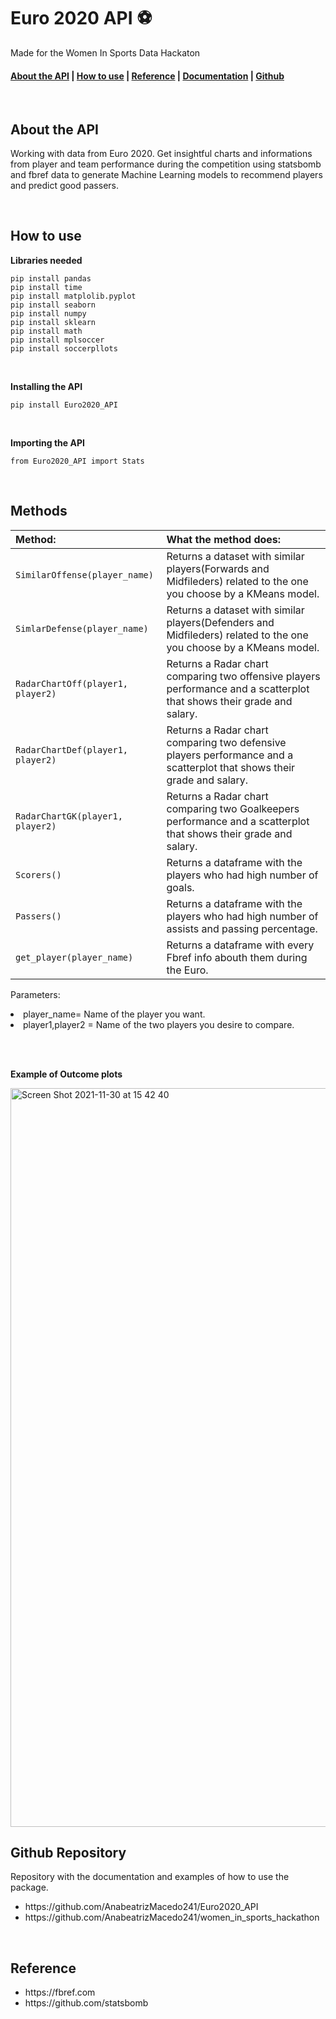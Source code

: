 # Euro 2020 API ⚽️
<p> Made for the Women In Sports Data Hackaton
</p>
<h4><a href="#introduction">About the API</a> | <a href="#instruction">How to use</a> | <a href="#reference">Reference</a> | <a href="#functions">Documentation</a> | <a href="#code">Github</a> </h4>

<br />

<h2 id="introduction">About the API </h2>
<p>
	Working with data from Euro 2020.
Get insightful charts and informations from player and team performance during the competition using statsbomb and fbref data to generate Machine Learning models to recommend players and predict good passers.
</p>

<br />

<h2 id="instruction">How to use</h2>

<strong>Libraries needed</strong>

    pip install pandas
    pip install time
    pip install matplolib.pyplot
    pip install seaborn
    pip install numpy
    pip install sklearn
    pip install math
    pip install mplsoccer
    pip install soccerpllots

<br />

<strong>Installing the API</strong>

    pip install Euro2020_API
  
 <br/>   
    
<strong>Importing the API</strong>

    from Euro2020_API import Stats

<br />

<h2 id="functions">Methods</h2>

| Method:                | What the method does:                                                                                                   |
| :----------------------------- | :------------------------------------------------------------------------------------------------------------------- |
|`SimilarOffense(player_name)`| Returns a dataset with similar players(Forwards and Midfileders) related to the one you choose by a KMeans model.                                                                |
|`SimlarDefense(player_name)`| Returns a dataset with similar players(Defenders and Midfileders) related to the one you choose by a KMeans model.                                                       |
|`RadarChartOff(player1, player2)`| Returns a Radar chart comparing two offensive players performance and a scatterplot that shows their grade and salary.                                                          |
|`RadarChartDef(player1, player2)`| Returns a Radar chart comparing two defensive players performance and a scatterplot that shows their grade and salary.                                                                         |
|`RadarChartGK(player1, player2)`| Returns a Radar chart comparing two Goalkeepers performance and a scatterplot that shows their grade and salary.    |
|`Scorers()`| Returns a dataframe with the players who had high number of goals.    |
|`Passers()`| Returns a dataframe with the players who had high number of assists and passing percentage.    |
|`get_player(player_name)`| Returns a dataframe with every Fbref info abouth them during the Euro.    |
<p>Parameters:
  <li>player_name= Name of the player you want.</li>
  <li>player1,player2 = Name of the two players you desire to compare.</li>  
	</ul>

</p>

<br />
<br />

<strong>Example of Outcome plots</strong>

<img width="1182" alt="Screen Shot 2021-11-30 at 15 42 40" src="https://user-images.githubusercontent.com/84348494/181510011-bd8398e9-814f-4597-8479-e4398ff1581f.png">

<br />

<h2 id="code">Github Repository</h2>

Repository with the documentation and examples of how to use the package. 

<ul>
	<li>https://github.com/AnabeatrizMacedo241/Euro2020_API</li>
	<li>https://github.com/AnabeatrizMacedo241/women_in_sports_hackathon</li>
</ul>

<br />

<h2 id="reference">Reference</h2>

<ul>
	<li>https://fbref.com</li>
	<li>https://github.com/statsbomb</li>
</ul>

<br />
